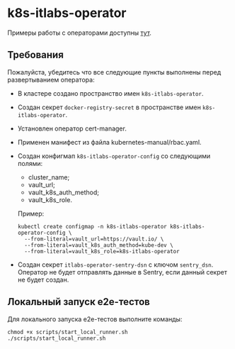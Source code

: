 # k8s-itlabs-operator

Примеры работы с операторами доступны [тут](scheme.md).

## Требования

Пожалуйста, убедитесь что все следующие пункты выполнены перед развертыванием
оператора:

- В кластере создано пространство имен `k8s-itlabs-operator`.
- Создан секрет `docker-registry-secret` в пространстве имен `k8s-itlabs-operator`.
- Установлен оператор cert-manager.
- Применен манифест из файла kubernetes-manual/rbac.yaml.
- Создан конфигмап `k8s-itlabs-operator-config` со следующими полями:
    - cluster_name;
    - vault_url;
    - vault_k8s_auth_method;
    - vault_k8s_role.
  
  Пример:

  ```shell
  kubectl create configmap -n k8s-itlabs-operator k8s-itlabs-operator-config \
    --from-literal=vault_url=https://vault.io/ \
    --from-literal=vault_k8s_auth_method=kube-dev \
    --from-literal=vault_k8s_role=k8s-itlabs-operator
  ```

- Создан секрет `itlabs-operator-sentry-dsn` c ключом `sentry_dsn`. Оператор
не будет отправлять данные в Sentry, если данный секрет не будет создан.

## Локальный запуск e2e-тестов

Для локального запуска e2e-тестов выполните команды:

```shell
chmod +x scripts/start_local_runner.sh
./scripts/start_local_runner.sh
```
